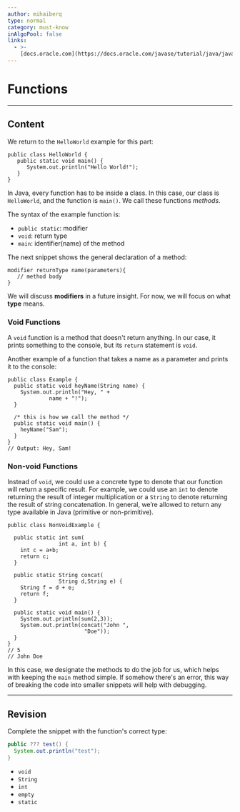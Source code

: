 ```yaml
---
author: mihaiberq
type: normal
category: must-know
inAlgoPool: false
links:
  - >-
    [docs.oracle.com](https://docs.oracle.com/javase/tutorial/java/javaOO/methods.html){website}
---
```


# Functions


---

## Content

We return to the `HelloWorld` example for this part:

```plain-text
public class HelloWorld {
   public static void main() {
      System.out.println("Hello World!");
   }
}
```

In Java, every function has to be inside a class. In this case, our class is `HelloWorld`, and the function is `main()`. We call these functions *methods*.

The syntax of the example function is:

- `public static`: modifier
- `void`: return type
- `main`: identifier(name) of the method

The next snippet shows the general declaration of a method:

```plain-text
modifier returnType name(parameters){
   // method body
}
```

We will discuss **modifiers** in a future insight. For now, we will focus on what **type** means.

### Void Functions

A `void` function is a method that doesn't return anything. In our case, it prints something to the console, but its `return` statement is `void`.

Another example of a function that takes a name as a parameter and prints it to the console:

```plain-text
public class Example {
  public static void heyName(String name) {
    System.out.println("Hey, " +
             name + "!");
  }

  /* this is how we call the method */
  public static void main() {
    heyName("Sam");
  }
}
// Output: Hey, Sam!
```

### Non-void Functions

Instead of `void`, we could use a concrete type to denote that our function will return a specific result. For example, we could use an `int` to denote returning the result of integer multiplication or a `String` to denote returning the result of string concatenation. In general, we’re allowed to return any type available in Java (primitive or non-primitive).

```plain-text
public class NonVoidExample {

  public static int sum(
                int a, int b) {
    int c = a+b;
    return c;
  }

  public static String concat(
                String d,String e) {
    String f = d + e;    
    return f;
  }

  public static void main() {
    System.out.println(sum(2,3));
    System.out.println(concat("John ",
                        "Doe"));
  }
}
// 5
// John Doe
```

In this case, we designate the methods to do the job for us, which helps with keeping the `main` method simple. If somehow there's an error, this way of breaking the code into smaller snippets will help with debugging.


---

## Revision

Complete the snippet with the function's correct type:

```java
public ??? test() {
  System.out.println("test");
}
```

- `void`
- `String`
- `int`
- `empty`
- `static`
